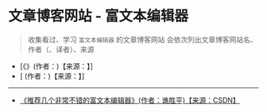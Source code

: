 # 文章博客网站 - 富文本编辑器

> 收集看过、学习 `富文本编辑器` 的文章博客网站
> 会依次列出文章博客网站名、作者（、译者）、来源

- [《》(作者：)【来源：】]
- [ (作者：)【来源：】]

---

- [《推荐几个非常不错的富文本编辑器》(作者：谯胜平)【来源：CSDN】](https://blog.csdn.net/qq_38200194/article/details/100129740)
